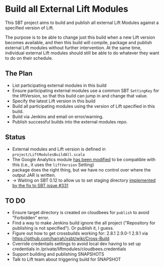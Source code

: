 Build all External Lift Modules
===============================

This SBT project aims to build and publish all external Lift Modules against a specified version of Lift.

The purpose is to be able to change just this build when a new Lift version becomes available, and then this build will compile, package and publish external Lift modules without further intervention. At the same time, individual external Lift modules should still be able to do whatever they want to do on their schedule.


The Plan
---------

* List participating external modules in this build
* Ensure participating external modules use a common SBT `SettingKey` for the liftVersion, so that this build can jump in and change that value.
* Specify the latest Lift version in this build
* Build all participating modules using the version of Lift specified in this build.
* Build via Jenkins and email on error/warning.
* Publish successful builds into the external modules repo.

Status
------

* External modules and Lift version is defined in `project/LiftModulesBuildAll.scala`
* The Google Analytics module [has been modified](https://github.com/d6y/liftmodules-googleanalytics/commit/8eb5db84b8b2ae346ca437a89449cb0d7478e03b) to be compatible with this (i.e., it uses the `liftVersion` Setting)
* package does the right thing, but we have no control over where the output JAR is written.
* -> Waiting on SBT 0.12 to allow us to set staging directory [implemented by the fix to SBT issue #331](https://github.com/harrah/xsbt/issues/331)

TO DO
-----

* Ensure target directory is created on cloudbees for `publish` to avoid "Forbidden" error.
* Find a way to make Jenkins build ignore the all project ("Repository for publishing is not specified").  Or publish it, I guess.
* Figure out how to get crossbuilds working for: 2.8.1 2.9.0-1 2.9.1 via https://github.com/harrah/xsbt/wiki/Cross-Build
* Cverride credentails settings to avoid local dev having to set up credentials in /private/liftmodules/cloudbees.credentials
* Support building and publishing SNAPSHOTS
* Talk to Lift team about triggering build for SNAPSHOT




